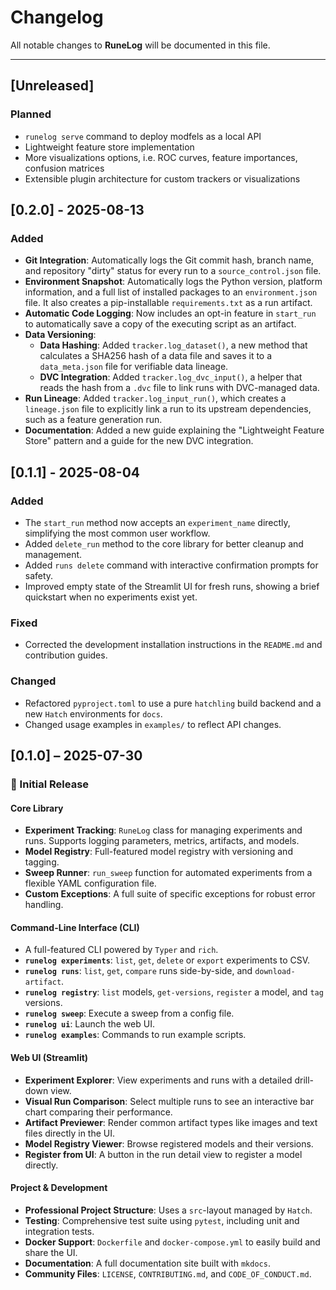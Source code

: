 # Changelog

All notable changes to **RuneLog** will be documented in this file.

---

## [Unreleased]
### Planned

- `runelog serve` command to deploy modfels as a local API
- Lightweight feature store implementation
- More visualizations options, i.e. ROC curves, feature importances, confusion matrices
- Extensible plugin architecture for custom trackers or visualizations


## [0.2.0] - 2025-08-13
### Added
- **Git Integration**: Automatically logs the Git commit hash, branch name, and repository "dirty" status for every run to a `source_control.json` file.
- **Environment Snapshot**: Automatically logs the Python version, platform information, and a full list of installed packages to an `environment.json` file. It also creates a pip-installable `requirements.txt` as a run artifact.
- **Automatic Code Logging**: Now includes an opt-in feature in `start_run` to automatically save a copy of the executing script as an artifact.
- **Data Versioning**:
    - **Data Hashing**: Added `tracker.log_dataset()`, a new method that calculates a SHA256 hash of a data file and saves it to a `data_meta.json` file for verifiable data lineage.
    - **DVC Integration**: Added `tracker.log_dvc_input()`, a helper that reads the hash from a `.dvc` file to link runs with DVC-managed data.
- **Run Lineage**: Added `tracker.log_input_run()`, which creates a `lineage.json` file to explicitly link a run to its upstream dependencies, such as a feature generation run.
- **Documentation**: Added a new guide explaining the "Lightweight Feature Store" pattern and a guide for the new DVC integration.

## [0.1.1] - 2025-08-04

### Added
- The `start_run` method now accepts an `experiment_name` directly, simplifying the most common user workflow.
- Added `delete_run` method to the core library for better cleanup and management.
- Added `runs delete` command with interactive confirmation prompts for safety.
- Improved empty state of the Streamlit UI for fresh runs, showing a brief quickstart when no experiments exist yet.

### Fixed
- Corrected the development installation instructions in the `README.md` and contribution guides.

### Changed
- Refactored `pyproject.toml` to use a pure `hatchling` build backend and a new `Hatch` environments for `docs`.
- Changed usage examples in `examples/` to reflect API changes.


## [0.1.0] – 2025-07-30
### 🎉 Initial Release
#### Core Library
- **Experiment Tracking**: `RuneLog` class for managing experiments and runs. Supports logging parameters, metrics, artifacts, and models.
- **Model Registry**: Full-featured model registry with versioning and tagging.
- **Sweep Runner**: `run_sweep` function for automated experiments from a flexible YAML configuration file.
- **Custom Exceptions**: A full suite of specific exceptions for robust error handling.

#### Command-Line Interface (CLI)
- A full-featured CLI powered by `Typer` and `rich`.
- **`runelog experiments`**: `list`, `get`, `delete` or `export` experiments to CSV.
- **`runelog runs`**: `list`, `get`, `compare` runs side-by-side, and `download-artifact`.
- **`runelog registry`**: `list` models, `get-versions`, `register` a model, and `tag` versions.
- **`runelog sweep`**: Execute a sweep from a config file.
- **`runelog ui`**: Launch the web UI.
- **`runelog examples`**: Commands to run example scripts.

#### Web UI (Streamlit)
- **Experiment Explorer**: View experiments and runs with a detailed drill-down view.
- **Visual Run Comparison**: Select multiple runs to see an interactive bar chart comparing their performance.
- **Artifact Previewer**: Render common artifact types like images and text files directly in the UI.
- **Model Registry Viewer**: Browse registered models and their versions.
- **Register from UI**: A button in the run detail view to register a model directly.

#### Project & Development
- **Professional Project Structure**: Uses a `src`-layout managed by `Hatch`.
- **Testing**: Comprehensive test suite using `pytest`, including unit and integration tests.
- **Docker Support**: `Dockerfile` and `docker-compose.yml` to easily build and share the UI.
- **Documentation**: A full documentation site built with `mkdocs`.
- **Community Files**: `LICENSE`, `CONTRIBUTING.md`, and `CODE_OF_CONDUCT.md`.
